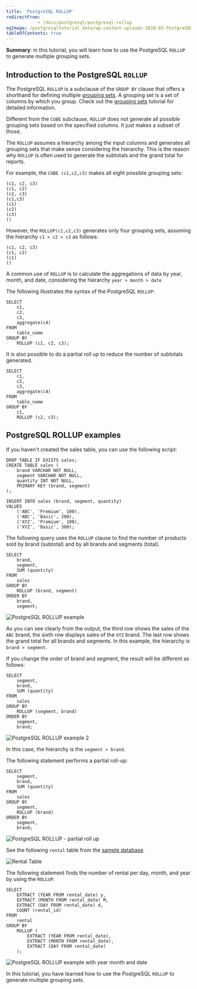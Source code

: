 ```yaml
---
title: 'PostgreSQL ROLLUP'
redirectFrom: 
            - /docs/postgresql/postgresql-rollup
ogImage: /postgresqltutorial_data/wp-content-uploads-2018-03-PostgreSQL-ROLLUP-example-2.png
tableOfContents: true
---
```


**Summary**: in this tutorial, you will learn how to use the PostgreSQL `ROLLUP` to generate multiple grouping sets.



## Introduction to the PostgreSQL `ROLLUP`



The PostgreSQL `ROLLUP` is a subclause of the `GROUP BY` clause that offers a shorthand for defining multiple [grouping sets](/docs/postgresql/postgresql-grouping-sets/). A grouping set is a set of columns by which you group. Check out the [grouping sets](https://www.postgresqltutorial.com/postgresql-tutorial/postgresql-grouping-sets) tutorial for detailed information.



Different from the `CUBE` subclause, `ROLLUP` does not generate all possible grouping sets based on the specified columns. It just makes a subset of those.



The `ROLLUP` assumes a hierarchy among the input columns and generates all grouping sets that make sense considering the hierarchy. This is the reason why `ROLLUP` is often used to generate the subtotals and the grand total for reports.



For example, the `CUBE (c1,c2,c3)` makes all eight possible grouping sets:



```
(c1, c2, c3)
(c1, c2)
(c2, c3)
(c1,c3)
(c1)
(c2)
(c3)
()
```



However, the `ROLLUP(c1,c2,c3)` generates only four grouping sets, assuming the hierarchy `c1 > c2 > c3` as follows:



```
(c1, c2, c3)
(c1, c2)
(c1)
()
```



A common use of `ROLLUP` is to calculate the aggregations of data by year, month, and date, considering the hierarchy `year > month > date`



The following illustrates the syntax of the PostgreSQL `ROLLUP`:



```
SELECT
    c1,
    c2,
    c3,
    aggregate(c4)
FROM
    table_name
GROUP BY
    ROLLUP (c1, c2, c3);
```



It is also possible to do a partial roll up to reduce the number of subtotals generated.



```
SELECT
    c1,
    c2,
    c3,
    aggregate(c4)
FROM
    table_name
GROUP BY
    c1,
    ROLLUP (c2, c3);
```



## PostgreSQL ROLLUP examples



If you haven't created the sales table, you can use the following script:



```
DROP TABLE IF EXISTS sales;
CREATE TABLE sales (
    brand VARCHAR NOT NULL,
    segment VARCHAR NOT NULL,
    quantity INT NOT NULL,
    PRIMARY KEY (brand, segment)
);

INSERT INTO sales (brand, segment, quantity)
VALUES
    ('ABC', 'Premium', 100),
    ('ABC', 'Basic', 200),
    ('XYZ', 'Premium', 100),
    ('XYZ', 'Basic', 300);
```



The following query uses the `ROLLUP` clause to find the number of products sold by brand (subtotal) and by all brands and segments (total).



```
SELECT
    brand,
    segment,
    SUM (quantity)
FROM
    sales
GROUP BY
    ROLLUP (brand, segment)
ORDER BY
    brand,
    segment;
```



![PostgreSQL ROLLUP example](https://www.postgresqltutorial.com/wp-content/uploads/2018/03/PostgreSQL-ROLLUP-example.png)



As you can see clearly from the output, the third row shows the sales of the `ABC` brand, the sixth row displays sales of the `XYZ` brand. The last row shows the grand total for all brands and segments. In this example, the hierarchy is `brand > segment`.



If you change the order of brand and segment, the result will be different as follows:



```
SELECT
    segment,
    brand,
    SUM (quantity)
FROM
    sales
GROUP BY
    ROLLUP (segment, brand)
ORDER BY
    segment,
    brand;
```



![PostgreSQL ROLLUP example 2](/postgresqltutorial_data/wp-content-uploads-2018-03-PostgreSQL-ROLLUP-example-2.png)



In this case, the hierarchy is the `segment > brand`.



The following statement performs a partial roll-up:



```
SELECT
    segment,
    brand,
    SUM (quantity)
FROM
    sales
GROUP BY
    segment,
    ROLLUP (brand)
ORDER BY
    segment,
    brand;
```



![PostgreSQL ROLLUP - partial roll up](/postgresqltutorial_data/wp-content-uploads-2018-03-PostgreSQL-ROLLUP-partial-roll-up.png)



See the following `rental` table from the [sample database](https://www.postgresqltutorial.com/postgresql-getting-started/postgresql-sample-database/).



![Rental Table](/postgresqltutorial_data/wp-content-uploads-2018-03-rental.png)



The following statement finds the number of rental per day, month, and year by using the `ROLLUP`:



```
SELECT
    EXTRACT (YEAR FROM rental_date) y,
    EXTRACT (MONTH FROM rental_date) M,
    EXTRACT (DAY FROM rental_date) d,
    COUNT (rental_id)
FROM
    rental
GROUP BY
    ROLLUP (
        EXTRACT (YEAR FROM rental_date),
        EXTRACT (MONTH FROM rental_date),
        EXTRACT (DAY FROM rental_date)
    );
```



![PostgreSQL ROLLUP example with year month and date](/postgresqltutorial_data/wp-content-uploads-2018-03-PostgreSQL-ROLLUP-example-with-year-month-and-date.png)



In this tutorial, you have learned how to use the PostgreSQL `ROLLUP` to generate multiple grouping sets.

